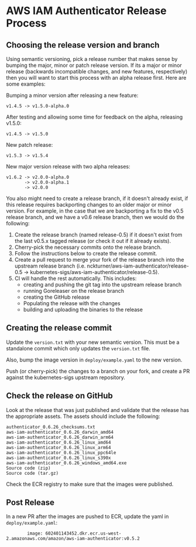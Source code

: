 # AWS IAM Authenticator Release Process

## Choosing the release version and branch

Using semantic versioning, pick a release number that makes sense by bumping the major, minor or patch release version.  If its a major or minor release (backwards incompatible changes, and new features, respectively) then you will want to start this process with an alpha release first.  Here are some examples:

Bumping a minor version after releasing a new feature:
```
v1.4.5 -> v1.5.0-alpha.0
```

After testing and allowing some time for feedback on the alpha, releasing v1.5.0:
```
v1.4.5 -> v1.5.0
```

New patch release:
```
v1.5.3 -> v1.5.4
```

New major version release with two alpha releases:
```
v1.6.2 -> v2.0.0-alpha.0
       -> v2.0.0-alpha.1
       -> v2.0.0
```

You also might need to create a release branch, if it doesn't already exist, if this release requires backporting changes to an older major or minor version.  For example, in the case that we are backporting a fix to the v0.5 release branch, and we have a v0.6 release branch, then we would do the following:

1. Create the release branch (named release-0.5) if it doesn't exist from the last v0.5.x tagged release (or check it out if it already exists).
2. Cherry-pick the necessary commits onto the release branch.
3. Follow the instructions below to create the release commit.
4. Create a pull request to merge your fork of the release branch into the upstream release branch (i.e. nckturner/aws-iam-authenticator/release-0.5 -> kubernetes-sigs/aws-iam-authenticator/release-0.5).
5. CI will handle the rest automatically. This includes:
   - creating and pushing the git tag into the upstream release branch
   - running Goreleaser on the release branch
   - creating the GitHub release
   - Populating the release with the changes
   - building and uploading the binaries to the release

## Creating the release commit

Update the `version.txt` with your new semantic version. This must be a standalone commit which only updates the `version.txt` file.

Also, bump the image version in `deploy/example.yaml` to the new version.

Push (or cherry-pick) the changes to a branch on your fork, and create a PR against the kubernetes-sigs upstream repository.

## Check the release on GitHub

Look at the release that was just published and validate that the release has the appropriate assets.  The assets should include the following:

```
authenticator_0.6.26_checksums.txt
aws-iam-authenticator_0.6.26_darwin_amd64
aws-iam-authenticator_0.6.26_darwin_arm64
aws-iam-authenticator_0.6.26_linux_amd64
aws-iam-authenticator_0.6.26_linux_arm64
aws-iam-authenticator_0.6.26_linux_ppc64le
aws-iam-authenticator_0.6.26_linux_s390x
aws-iam-authenticator_0.6.26_windows_amd64.exe
Source code (zip)
Source code (tar.gz)
```

Check the ECR registry to make sure that the images were published.

## Post Release

In a new PR after the images are pushed to ECR, update the yaml in `deploy/example.yaml`:

```
        image: 602401143452.dkr.ecr.us-west-2.amazonaws.com/amazon/aws-iam-authenticator:v0.5.2
```
